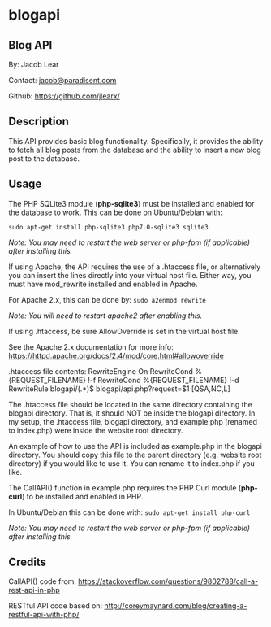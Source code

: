 # blogapi
## Blog API

By: Jacob Lear

Contact: jacob@paradisent.com

Github: https://github.com/jlearx/

## Description 
This API provides basic blog functionality. Specifically, it provides the
ability to fetch all blog posts from the database and the ability to insert a new blog
post to the database.

## Usage
The PHP SQLite3 module (**php-sqlite3**) must be installed and enabled for the database to work.
This can be done on Ubuntu/Debian with: 

`sudo apt-get install php-sqlite3 php7.0-sqlite3 sqlite3`

*Note: You may need to restart the web server or php-fpm (if applicable) after installing this.*

If using Apache, the API requires the use of a .htaccess file, or alternatively you can insert the lines 
directly into your virtual host file. Either way, you must have mod_rewrite installed and enabled
in Apache.

For Apache 2.x, this can be done by: 
`sudo a2enmod rewrite`

*Note: You will need to restart apache2 after enabling this.*

If using .htaccess, be sure AllowOverride is set in the virtual host file.

See the Apache 2.x documentation for more info: 
https://httpd.apache.org/docs/2.4/mod/core.html#allowoverride

.htaccess file contents:
    <IfModule mod_rewrite.c>
      RewriteEngine On
      RewriteCond %{REQUEST_FILENAME} !-f
      RewriteCond %{REQUEST_FILENAME} !-d
      RewriteRule blogapi/(.*)$ blogapi/api.php?request=$1 [QSA,NC,L]
    </IfModule>

The .htaccess file should be located in the same directory containing the blogapi directory.
That is, it should NOT be inside the blogapi directory.
In my setup, the .htaccess file, blogapi directory, and example.php (renamed to index.php)
were inside the website root directory.

An example of how to use the API is included as example.php in the blogapi directory.
You should copy this file to the parent directory (e.g. website root directory) if you would
like to use it. You can rename it to index.php if you like.

The CallAPI() function in example.php requires the PHP Curl module (**php-curl**) to be installed 
and enabled in PHP.

In Ubuntu/Debian this can be done with: 
`sudo apt-get install php-curl`

*Note: You may need to restart the web server or php-fpm (if applicable) after installing this.*

## Credits
CallAPI() code from:  https://stackoverflow.com/questions/9802788/call-a-rest-api-in-php

RESTful API code based on: http://coreymaynard.com/blog/creating-a-restful-api-with-php/
